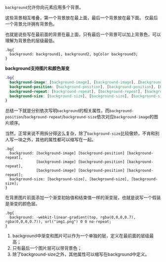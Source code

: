 `background`允许你向元素应用多个背景。

这些背景相互堆叠，第一个背景放在最上面，最后一个背景放在最下面。 仅最后一个背景允许拥有背景色。

也就是说些写在最前面的背景在最上面，只有最后一个背景可以加上背景色，可以理解为背景色的层级最低。

```
.bg{
  background: background1, background2, bgColor background3;
}
```

**background支持图片和颜色渐变**

```css
.bg{
  background-image: [background-image], [background-image], [background-image]; 
  background-position: [background-position], [background-position], [background-position]; 
  background-repeat: [background-repeat], [background-repeat], [background-repeat]; 
  background-size: [background-size], [background-size], [background-size];
}
```

总结一下就是分别依次写明`background`的相关属性，而`background-position`/`background-repeat`/`background-size`依次对应`background-image`的图片顺序。

当然，正常来说不用拆分得这么复杂，除了`background-size`比较傲娇，不肯和别人写一块之外，其他的属性都可以缩写在一起。

```
.bg{
  background: [background-image] [background-position] [background-repeat], 
              [background-image] [background-position] [background-repeat], 
              [background-image] [background-position] [background-repeat]; 
  background-size: [background-size], [background-size], [background-size];
}
```



在背景图片前面添加一个渐变初始值和结束值一样的渐变层，也就是说写一个假装是渐变的颜色层。

```
.bg{
  background: -webkit-linear-gradient(top, rgba(0,0,0,0.7), rgba(0,0,0,0.7)), url("img1.png") 0 0 no-repeat;
}
```

1. background中渐变和图片可以作为一个单独的层，定义在最前面的层级最高；
2. 只有最后一个图片层可以带背景色；
3. 除了background-size之外，其他属性可以缩写在background中定义。